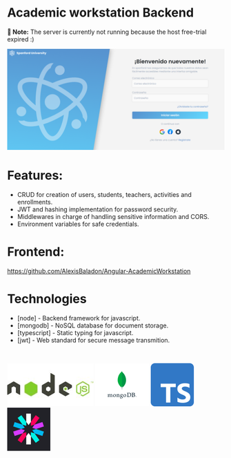 # Academic workstation Backend

**🚧 Note:** The server is currently not running because the host free-trial expired :)

<img src="./readme/designs/auth.png" width="1000px">

# Features:

- CRUD for creation of users, students, teachers, activities and enrollments.
- JWT and hashing implementation for password security.
- Middlewares in charge of handling sensitive information and CORS.
- Environment variables for safe credentials.

# Frontend:

https://github.com/AlexisBaladon/Angular-AcademicWorkstation

# Technologies

- [node] - Backend framework for javascript.
- [mongodb] - NoSQL database for document storage.
- [typescript] - Static typing for javascript.
- [jwt] - Web standard for secure message transmition.

<br>

![node](./readme/icons/node.jpg)
![mongodb](./readme/icons/mongodb.png)
![typescript](./readme/icons/typescript.png)
![jwt](./readme/icons/jwt.png)
